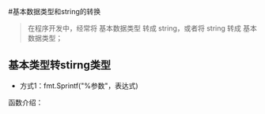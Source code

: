 #基本数据类型和string的转换

> 在程序开发中，经常将 基本数据类型 转成 string，或者将 string 转成 基本数据类型；

## 基本类型转stirng类型
* 方式1：fmt.Sprintf("%参数"，表达式)

函数介绍：

